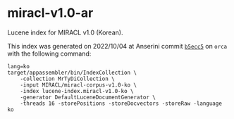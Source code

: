 # miracl-v1.0-ar

Lucene index for MIRACL v1.0 (Korean).

This index was generated on 2022/10/04 at Anserini commit [`b5ecc5`](https://github.com/castorini/anserini/commit/b5ecc5aff79ddfc82b175f6bd3048f5039f0480f) on `orca` with the following command:
```
lang=ko
target/appassembler/bin/IndexCollection \
    -collection MrTyDiCollection \
    -input MIRACL/miracl-corpus-v1.0-ko \
    -index lucene-index.miracl-v1.0-ko \
    -generator DefaultLuceneDocumentGenerator \
    -threads 16 -storePositions -storeDocvectors -storeRaw -language ko
```
